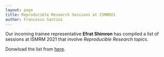 ```yaml
---
layout: page
title: Reproducible Research Sessions at ISMRM21
author: Francesco Santini
---
```


Our incoming trainee representative **Efrat Shimron** has compiled a list of sessions at ISMRM 2021 that involve *Reproducible Research topics*.

Donwload the list from [here](../files/ISMRM21_RR_sessions.pdf).